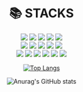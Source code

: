<div align=center><h1>📚 STACKS</h1></div>

<div align=center>
<img src="https://img.shields.io/badge/java-007396?style=for-the-badge&logo=java&logoColor=white"> 
<img src="https://img.shields.io/badge/Python-3776AB?style=for-the-badge&logo=Python&logoColor=white">
<img src="https://img.shields.io/badge/spring-6DB33F?style=for-the-badge&logo=spring&logoColor=white"> 
<img src="https://img.shields.io/badge/mysql-4479A1?style=for-the-badge&logo=mysql&logoColor=white">
<img src="https://img.shields.io/badge/springboot-6DB33F?style=for-the-badge&logo=springboot&logoColor=white">
<br> 
<img src="https://img.shields.io/badge/javascript-F7DF1E?style=for-the-badge&logo=javascript&logoColor=black">
<img src="https://img.shields.io/badge/vue.js-4FC08D?style=for-the-badge&logo=vue.js&logoColor=white">
<img src="https://img.shields.io/badge/spring-6DB33F?style=for-the-badge&logo=spring&logoColor=white">
<img src="https://img.shields.io/badge/IntelliJ IDEA-000000?style=for-the-badge&logo=IntelliJ IDEA&logoColor=white">
<img src="https://img.shields.io/badge/Eclipse IDE-2C2255?style=for-the-badge&logo=Eclipse IDE&logoColor=white">
<br> 
<img src="https://img.shields.io/badge/Visual Studio Code-5C2D91?style=for-the-badge&logo=Visual Studio Code&logoColor=white">
<img src="https://img.shields.io/badge/github-181717?style=for-the-badge&logo=github&logoColor=white">
<img src="https://img.shields.io/badge/git-F05032?style=for-the-badge&logo=git&logoColor=white">
<img src="https://img.shields.io/badge/GitKraken-179287?style=for-the-badge&logo=GitKraken&logoColor=white">
<img src="https://img.shields.io/badge/gradle-02303A?style=for-the-badge&logo=gradle&logoColor=white">
<img src="https://img.shields.io/badge/Heroku-430098?style=for-the-badge&logo=Heroku&logoColor=white">


  
[![Top Langs](https://github-readme-stats.vercel.app/api/top-langs/?username=kevgitpf&langs_count=10&layout=compact&theme=dark)](https://github.com/kevgitpf/kevgitpf)

![Anurag's GitHub stats](https://github-readme-stats.vercel.app/api?username=kevgitpf&show_icons=true&theme=radical)
</div>
